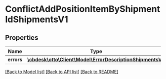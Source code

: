 # ConflictAddPositionItemByShipmentIdShipmentsV1

## Properties
Name | Type | Description | Notes
------------ | ------------- | ------------- | -------------
**errors** | [**\cbdesk\otto\Client\Model\ErrorDescriptionShipmentsV1**](ErrorDescriptionShipmentsV1.md) |  | [optional] 

[[Back to Model list]](../../README.md#documentation-for-models) [[Back to API list]](../../README.md#documentation-for-api-endpoints) [[Back to README]](../../README.md)

